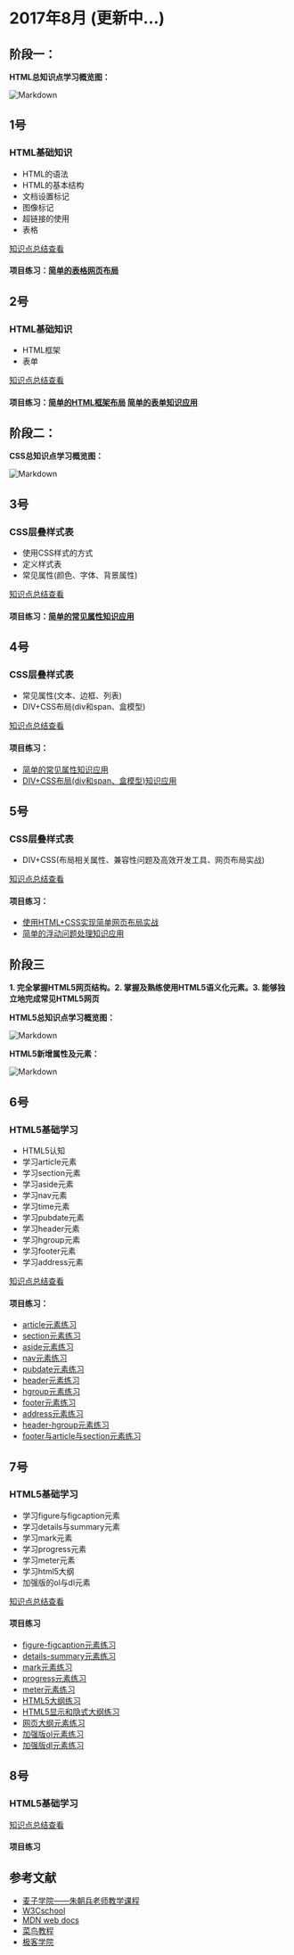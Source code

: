 # 2017年8月 (更新中...)

## 阶段一：
**HTML总知识点学习概览图：**

![Markdown](http://i4.eiimg.com/601612/4afeb62b93de70cd.png)
## 1号
### HTML基础知识 
- HTML的语法
- HTML的基本结构
- 文档设置标记
- 图像标记
- 超链接的使用
- 表格

[知识点总结查看][01]
#### 项目练习：[简单的表格网页布局][02]

## 2号
### HTML基础知识
- HTML框架
- 表单

[知识点总结查看][03]
#### 项目练习：[简单的HTML框架布局][04]   [简单的表单知识应用][12]


## 阶段二：
**CSS总知识点学习概览图：**

![Markdown](http://i4.bvimg.com/601612/b94ce8f179ac159e.png)

## 3号
### CSS层叠样式表
- 使用CSS样式的方式
- 定义样式表
- 常见属性(颜色、字体、背景属性)

[知识点总结查看][05]

#### 项目练习：[简单的常见属性知识应用][06]

## 4号

### CSS层叠样式表
- 常见属性(文本、边框、列表)
- DIV+CSS布局(div和span、盒模型)

[知识点总结查看][08]

#### 项目练习：

- [简单的常见属性知识应用][09]     
- [DIV+CSS布局(div和span、盒模型)知识应用][13] 

## 5号

### CSS层叠样式表
- DIV+CSS(布局相关属性、兼容性问题及高效开发工具、网页布局实战)

[知识点总结查看][10]

#### 项目练习：

- [使用HTML+CSS实现简单网页布局实战][11] 
- [简单的浮动问题处理知识应用][14] 

## 阶段三

**1. 完全掌握HTML5网页结构。2. 掌握及熟练使用HTML5语义化元素。3. 能够独立地完成常见HTML5网页**

**HTML5总知识点学习概览图：**

![Markdown](http://i4.bvimg.com/601612/b53dd02b70a12ed9.png)

**HTML5新增属性及元素：**

![Markdown](http://i1.bvimg.com/601612/e99e0bbb566c89b8.png)
## 6号

### HTML5基础学习
- HTML5认知
- 学习article元素
- 学习section元素
- 学习aside元素
- 学习nav元素
- 学习time元素
- 学习pubdate元素
- 学习header元素
- 学习hgroup元素
- 学习footer元素
- 学习address元素

[知识点总结查看][16]

#### 项目练习：
- [article元素练习][17]
- [section元素练习][18]
- [aside元素练习][19]
- [nav元素练习][20]
- [pubdate元素练习][21]
- [header元素练习][22]
- [hgroup元素练习][23]
- [footer元素练习][24]
- [address元素练习][25]
- [header-hgroup元素练习][26]
- [footer与article与section元素练习][36]

## 7号

### HTML5基础学习
- 学习figure与figcaption元素
- 学习details与summary元素
- 学习mark元素
- 学习progress元素
- 学习meter元素
- 学习html5大纲
- 加强版的ol与dl元素

[知识点总结查看][27]

#### 项目练习
- [figure-figcaption元素练习](28)
- [details-summary元素练习](29)
- [mark元素练习](30)
- [progress元素练习](31)
- [meter元素练习](32)
- [HTML5大纲练习](33)
- [HTML5显示和隐式大纲练习](34)
- [网页大纲元素练习](35)
- [加强版ol元素练习](37)
- [加强版dl元素练习](38)

## 8号

### HTML5基础学习

[知识点总结查看][39]

#### 项目练习 

## 参考文献
- [麦子学院——朱朝兵老师教学课程](http://www.maiziedu.com/u/1472/)
- [W3Cschool](https://www.w3cschool.cn/)
- [MDN web docs](https://developer.mozilla.org/zh-CN/docs/Learn)
- [菜鸟教程][07]
- [极客学院][15]

[01]: https://super456.github.io/study-html-css-2017/0801
[02]: https://super456.github.io/study-html-css-2017/0801/table-web.html

[03]: https://super456.github.io/study-html-css-2017/0802
[04]: https://super456.github.io/study-html-css-2017/0802/frameset.html
[12]: https://super456.github.io/study-html-css-2017/0802/form-checked.html

[05]: https://super456.github.io/study-html-css-2017/0803
[06]: https://super456.github.io/study-html-css-2017/0803/color-font-bg.html

[07]: http://www.runoob.com/

[08]: https://super456.github.io/study-html-css-2017/0804
[09]: https://super456.github.io/study-html-css-2017/0804/text-border-list.html
[13]: https://super456.github.io/study-html-css-2017/0804/div-span-margin.html

[10]: https://super456.github.io/study-html-css-2017/0805
[11]: https://super456.github.io/study-html-css-2017/0805/html-css.html
[14]: https://super456.github.io/study-html-css-2017/0805/float-clear.html

[15]: http://www.jikexueyuan.com/

[16]: https://super456.github.io/study-html-css-2017/0806
[17]: https://super456.github.io/study-html-css-2017/0806/article.html
[18]: https://super456.github.io/study-html-css-2017/0806/section.html
[19]: https://super456.github.io/study-html-css-2017/0806/aside.html
[20]: https://super456.github.io/study-html-css-2017/0806/nav.html
[21]: https://super456.github.io/study-html-css-2017/0806/pubdate.html
[22]: https://super456.github.io/study-html-css-2017/0806/header.html
[23]: https://super456.github.io/study-html-css-2017/0806/hgroup.html
[24]: https://super456.github.io/study-html-css-2017/0806/id-footer.html
[25]: https://super456.github.io/study-html-css-2017/0806/address.html
[26]: https://super456.github.io/study-html-css-2017/0806/header-hgroup.html
[36]: https://super456.github.io/study-html-css-2017/0806/article-section-footer.html

[27]: https://super456.github.io/study-html-css-2017/0807
[28]: https://super456.github.io/study-html-css-2017/0807/figure-figcaption.html
[29]: https://super456.github.io/study-html-css-2017/0807/details-summary.html
[30]: https://super456.github.io/study-html-css-2017/0807/mark.html
[31]: https://super456.github.io/study-html-css-2017/0807/progress.html
[32]: https://super456.github.io/study-html-css-2017/0807/meter.html
[33]: https://super456.github.io/study-html-css-2017/0807/untitled-section.html
[34]: https://super456.github.io/study-html-css-2017/0807/title-section.html
[35]: https://super456.github.io/study-html-css-2017/0807/html5-web-outline.html
[37]: https://super456.github.io/study-html-css-2017/0807/ol-list.html
[38]: https://super456.github.io/study-html-css-2017/0807/dl-list.html

[39]: https://super456.github.io/study-html-css-2017/0808
